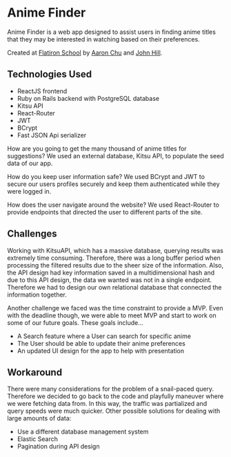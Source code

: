 # Anime Finder

Anime Finder is a web app designed to assist users in finding anime titles that they may be interested in watching based on their preferences.

Created at [Flatiron School](https://github.com/flatiron-school) by [Aaron Chu](https://github.com/aaronchu357) and [John Hill](https://github.com/jmhill91).

## Technologies Used
- ReactJS frontend
- Ruby on Rails backend with PostgreSQL database
- Kitsu API
- React-Router
- JWT
- BCrypt
- Fast JSON Api serializer

How are you going to get the many thousand of anime titles for suggestions?
We used an external database, Kitsu API, to populate the seed data of our app. 

How do you keep user information safe?
We used BCrypt and JWT to secure our users profiles securely and keep them authenticated while they were logged in.

How does the user navigate around the website?
We used React-Router to provide endpoints that directed the user to different parts of the site.

## Challenges
Working with KitsuAPI, which has a massive database, querying results was extremely time consuming. Therefore, there was a long buffer period when processing the filtered results due to the sheer size of the information. Also, the API design had key information saved in a multidimensional hash and due to this API design, the data we wanted was not in a single endpoint. Therefore we had to design our own relational database that connected the information together.

Another challenge we faced was the time constraint to provide a MVP. Even with the deadline though, we were able to meet MVP and start to work on some of our future goals. These goals include…
- A Search feature where a User can search for specific anime
- The User should be able to update their anime preferences
- An updated UI design for the app to help with presentation 

## Workaround
There were many considerations for the problem of a snail-paced query. Therefore we decided to go back to the code and playfully maneuver where we were fetching data from. In this way, the traffic was partialized and query speeds were much quicker. 
Other possible solutions for dealing with large amounts of data:
- Use a different database management system
- Elastic Search
- Pagination during API design
